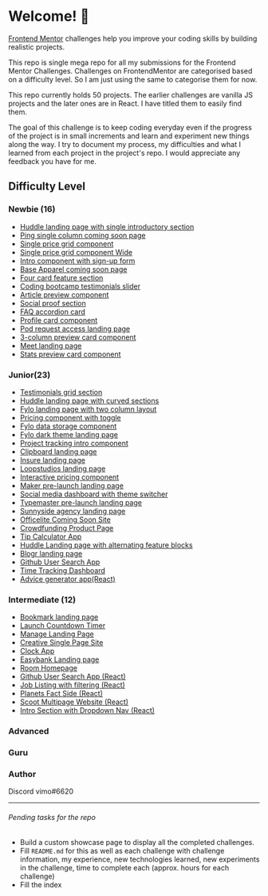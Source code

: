 # Welcome! 👋

[Frontend Mentor](https://www.frontendmentor.io) challenges help you improve your coding skills by building realistic projects.

This repo is single mega repo for all my submissions for the Frontend Mentor Challenges.
Challenges on FrontendMentor are categorised based on a difficulty level. So I am just using the same to categorise them for now.

This repo currently holds 50 projects. The earlier challenges are vanilla JS projects and the later ones are in React. I have titled them to easily find them.

The goal of this challenge is to keep coding everyday even if the progress of the project is in small increments and learn and experiment new things along the way. I try to document my process, my difficulties and what I learned from each project in the project's repo. I would appreciate any feedback you have for me.

## Difficulty Level

### Newbie (16)

- [Huddle landing page with single introductory section](/huddle-landing-page-with-single-introductory-section/)
- [Ping single column coming soon page](/ping-coming-soon-page/)
- [Single price grid component](/single-price-grid-component/)
- [Single price grid component Wide](/single-price-grid-component-wide/)
- [Intro component with sign-up form](/intro-component-with-signup-form/)
- [Base Apparel coming soon page](/base-apparel-coming-soon/)
- [Four card feature section](/four-card-feature-section/)
- [Coding bootcamp testimonials slider](/coding-bootcamp-testimonials-slider/)
- [Article preview component](/article-preview-component/)
- [Social proof section](/social-proof-section/)
- [FAQ accordion card](/faq-accordion-card/)
- [Profile card component](/profile-card-component/)
- [Pod request access landing page](/pod-request-access-landing-page/)
- [3-column preview card component](/3-column-preview-card-component/)
- [Meet landing page](/meet-landing-page/)
- [Stats preview card component](/stats-preview-card-component/)

### Junior(23)

- [Testimonials grid section](/testimonials-grid-section/)
- [Huddle landing page with curved sections](/huddle-landing-page-with-curved-sections/)
- [Fylo landing page with two column layout](/fylo-landing-page-with-two-column-layout/)
- [Pricing component with toggle](/pricing-component-with-toggle/)
- [Fylo data storage component](/fylo-data-storage-component/)
- [Fylo dark theme landing page](/fylo-dark-theme-landing-page/)
- [Project tracking intro component](/project-tracking-intro-component/)
- [Clipboard landing page](/clipboard-landing-page/)
- [Insure landing page](/insure-landing-page/)
- [Loopstudios landing page](/loopstudios-landing-page/)
- [Interactive pricing component](/interactive-pricing-component/)
- [Maker pre-launch landing page](/maker-pre-launch-landing-page/)
- [Social media dashboard with theme switcher](/social-media-dashboard-with-theme-switcher/)
- [Typemaster pre-launch landing page](/typemaster-pre-launch-landing-page/)
- [Sunnyside agency landing page](/sunnyside-agency-landing-page/)
- [Officelite Coming Soon Site](/officelite-coming-soon-site/)
- [Crowdfunding Product Page](/crowdfunding-product-page/)
- [Tip Calculator App](/tip-calculator-app/)
- [Huddle Landing page with alternating feature blocks](/huddle-landing-page-with-alternating-feature-blocks/)
- [Blogr landing page](/blogr-landing-page/)
- [Github User Search App](/github-user-search-app/)
- [Time Tracking Dashboard](/time-tracking-dashboard/)
- [Advice generator app(React)](/advice-generator-app-react/)


### Intermediate (12)

- [Bookmark landing page](/bookmark-landing-page/)
- [Launch Countdown Timer](/launch-countdown-timer/)
- [Manage Landing Page](/manage-landing-page/)
- [Creative Single Page Site](/creative-single-page-site/)
- [Clock App](/clock-app/)
- [Easybank Landing page](/easybank-landing-page/)
- [Room Homepage](/room-homepage/)
- [Github User Search App (React)](/github-user-search-app-v2/)
- [Job Listing with filtering (React)](/job-listings-with-filter-react/)
- [Planets Fact Side (React)](/planets-fact-site-react/)
- [Scoot Multipage Website (React)](/scoot-website-react/)
- [Intro Section with Dropdown Nav (React)](/intro-section-with-dropdown-navigation-react/)

### Advanced

### Guru

### Author

Discord vimo#6620

---

###### Pending tasks for the repo

- Build a custom showcase page to display all the completed challenges.
- Fill `README.md` for this as well as each challenge with challenge information, my experience, new technologies learned, new experiments in the challenge, time to complete each (approx. hours for each challenge)
- Fill the index
